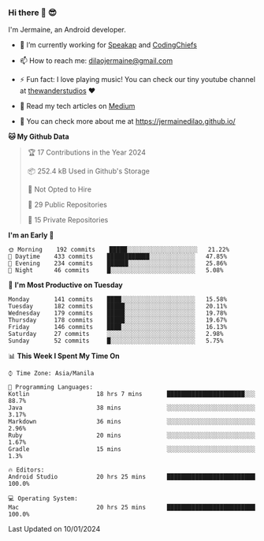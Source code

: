 ### Hi there 👋 😎
I'm Jermaine, an Android developer.

- 🔭 I’m currently working for [Speakap](https://www.speakap.com/) and [CodingChiefs](https://codingchiefs.com/en/)

- 📫 How to reach me: dilaojermaine@gmail.com

- ⚡ Fun fact: I love playing music! You can check our tiny youtube channel at [thewanderstudios](https://www.youtube.com/thewanderstudios) ♥️

- 📖 Read my tech articles on [Medium](https://jermainedilao.medium.com/)

- 👀 You can check more about me at https://jermainedilao.github.io/

<!--
**jermainedilao/jermainedilao** is a ✨ _special_ ✨ repository because its `README.md` (this file) appears on your GitHub profile.

Here are some ideas to get you started:

- 🔭 I’m currently working on ...
- 🌱 I’m currently learning ...
- 👯 I’m looking to collaborate on ...
- 🤔 I’m looking for help with ...
- 💬 Ask me about ...
- 📫 How to reach me: ...
- 😄 Pronouns: ...
- ⚡ Fun fact: ...
-->

<!--START_SECTION:waka-->
**🐱 My Github Data** 

> 🏆 17 Contributions in the Year 2024
 > 
> 📦 252.4 kB Used in Github's Storage 
 > 
> 🚫 Not Opted to Hire
 > 
> 📜 29 Public Repositories 
 > 
> 🔑 15 Private Repositories  
 > 
**I'm an Early 🐤** 

```text
🌞 Morning    192 commits    █████░░░░░░░░░░░░░░░░░░░░   21.22% 
🌆 Daytime    433 commits    ████████████░░░░░░░░░░░░░   47.85% 
🌃 Evening    234 commits    ██████░░░░░░░░░░░░░░░░░░░   25.86% 
🌙 Night      46 commits     █░░░░░░░░░░░░░░░░░░░░░░░░   5.08%

```
📅 **I'm Most Productive on Tuesday** 

```text
Monday       141 commits    ████░░░░░░░░░░░░░░░░░░░░░   15.58% 
Tuesday      182 commits    █████░░░░░░░░░░░░░░░░░░░░   20.11% 
Wednesday    179 commits    █████░░░░░░░░░░░░░░░░░░░░   19.78% 
Thursday     178 commits    █████░░░░░░░░░░░░░░░░░░░░   19.67% 
Friday       146 commits    ████░░░░░░░░░░░░░░░░░░░░░   16.13% 
Saturday     27 commits     ░░░░░░░░░░░░░░░░░░░░░░░░░   2.98% 
Sunday       52 commits     █░░░░░░░░░░░░░░░░░░░░░░░░   5.75%

```


📊 **This Week I Spent My Time On** 

```text
⌚︎ Time Zone: Asia/Manila

💬 Programming Languages: 
Kotlin                   18 hrs 7 mins       ██████████████████████░░░   88.7% 
Java                     38 mins             ░░░░░░░░░░░░░░░░░░░░░░░░░   3.17% 
Markdown                 36 mins             ░░░░░░░░░░░░░░░░░░░░░░░░░   2.96% 
Ruby                     20 mins             ░░░░░░░░░░░░░░░░░░░░░░░░░   1.67% 
Gradle                   15 mins             ░░░░░░░░░░░░░░░░░░░░░░░░░   1.3%

🔥 Editors: 
Android Studio           20 hrs 25 mins      █████████████████████████   100.0%

💻 Operating System: 
Mac                      20 hrs 25 mins      █████████████████████████   100.0%

```


 Last Updated on 10/01/2024
<!--END_SECTION:waka-->
